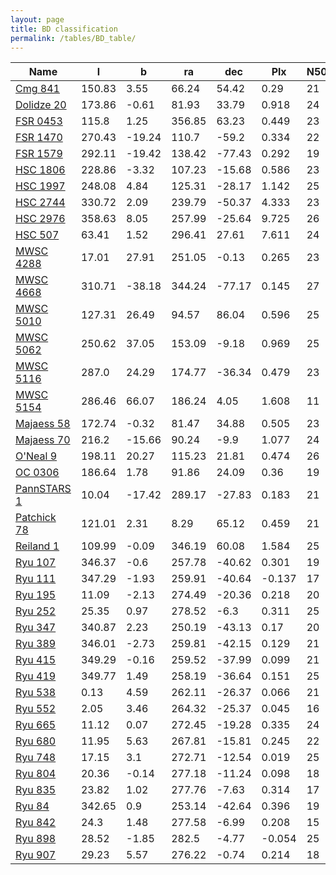 ```yaml
---
layout: page
title: BD classification
permalink: /tables/BD_table/
---
```


| Name | l | b | ra | dec | Plx | N50 | r50 | C3 |
| ---- | - | - | -- | --- | --- | --  | --  |-- |
| [Cmg 841](/_clusters/cmg841/) | 150.83 | 3.55 | 66.24 | 54.42 | 0.29 | 21 | 5.8 | <span style="color: #FFC300; font-weight: bold;">B</span><span style="color: purple; font-weight: bold;">D</span> |
| [Dolidze 20](/_clusters/dolidze20/) | 173.86 | -0.61 | 81.93 | 33.79 | 0.918 | 24 | 3.1 | <span style="color: #FFC300; font-weight: bold;">B</span><span style="color: purple; font-weight: bold;">D</span> |
| [FSR 0453](/_clusters/fsr0453/) | 115.8 | 1.25 | 356.85 | 63.23 | 0.449 | 23 | 8.4 | <span style="color: #FFC300; font-weight: bold;">B</span><span style="color: purple; font-weight: bold;">D</span> |
| [FSR 1470](/_clusters/fsr1470/) | 270.43 | -19.24 | 110.7 | -59.2 | 0.334 | 22 | 8.1 | <span style="color: #FFC300; font-weight: bold;">B</span><span style="color: purple; font-weight: bold;">D</span> |
| [FSR 1579](/_clusters/fsr1579/) | 292.11 | -19.42 | 138.42 | -77.43 | 0.292 | 19 | 8.2 | <span style="color: #FFC300; font-weight: bold;">B</span><span style="color: purple; font-weight: bold;">D</span> |
| [HSC 1806](/_clusters/hsc1806/) | 228.86 | -3.32 | 107.23 | -15.68 | 0.586 | 23 | 14.6 | <span style="color: #FFC300; font-weight: bold;">B</span><span style="color: purple; font-weight: bold;">D</span> |
| [HSC 1997](/_clusters/hsc1997/) | 248.08 | 4.84 | 125.31 | -28.17 | 1.142 | 25 | 27.3 | <span style="color: #FFC300; font-weight: bold;">B</span><span style="color: purple; font-weight: bold;">D</span> |
| [HSC 2744](/_clusters/hsc2744/) | 330.72 | 2.09 | 239.79 | -50.37 | 4.333 | 23 | 124.1 | <span style="color: #FFC300; font-weight: bold;">B</span><span style="color: purple; font-weight: bold;">D</span> |
| [HSC 2976](/_clusters/hsc2976/) | 358.63 | 8.05 | 257.99 | -25.64 | 9.725 | 26 | 194.4 | <span style="color: #FFC300; font-weight: bold;">B</span><span style="color: purple; font-weight: bold;">D</span> |
| [HSC 507](/_clusters/hsc507/) | 63.41 | 1.52 | 296.41 | 27.61 | 7.611 | 24 | 124.2 | <span style="color: #FFC300; font-weight: bold;">B</span><span style="color: purple; font-weight: bold;">D</span> |
| [MWSC 4288](/_clusters/mwsc4288/) | 17.01 | 27.91 | 251.05 | -0.13 | 0.265 | 23 | 4.2 | <span style="color: #FFC300; font-weight: bold;">B</span><span style="color: purple; font-weight: bold;">D</span> |
| [MWSC 4668](/_clusters/mwsc4668/) | 310.71 | -38.18 | 344.24 | -77.17 | 0.145 | 27 | 8.7 | <span style="color: #FFC300; font-weight: bold;">B</span><span style="color: purple; font-weight: bold;">D</span> |
| [MWSC 5010](/_clusters/mwsc5010/) | 127.31 | 26.49 | 94.57 | 86.04 | 0.596 | 25 | 11.6 | <span style="color: #FFC300; font-weight: bold;">B</span><span style="color: purple; font-weight: bold;">D</span> |
| [MWSC 5062](/_clusters/mwsc5062/) | 250.62 | 37.05 | 153.09 | -9.18 | 0.969 | 25 | 11.5 | <span style="color: #FFC300; font-weight: bold;">B</span><span style="color: purple; font-weight: bold;">D</span> |
| [MWSC 5116](/_clusters/mwsc5116/) | 287.0 | 24.29 | 174.77 | -36.34 | 0.479 | 23 | 6.6 | <span style="color: #FFC300; font-weight: bold;">B</span><span style="color: purple; font-weight: bold;">D</span> |
| [MWSC 5154](/_clusters/mwsc5154/) | 286.46 | 66.07 | 186.24 | 4.05 | 1.608 | 11 | 10.9 | <span style="color: #FFC300; font-weight: bold;">B</span><span style="color: purple; font-weight: bold;">D</span> |
| [Majaess 58](/_clusters/majaess58/) | 172.74 | -0.32 | 81.47 | 34.88 | 0.505 | 23 | 10.0 | <span style="color: #FFC300; font-weight: bold;">B</span><span style="color: purple; font-weight: bold;">D</span> |
| [Majaess 70](/_clusters/majaess70/) | 216.2 | -15.66 | 90.24 | -9.9 | 1.077 | 24 | 7.2 | <span style="color: #FFC300; font-weight: bold;">B</span><span style="color: purple; font-weight: bold;">D</span> |
| [O'Neal 9](/_clusters/oneal9/) | 198.11 | 20.27 | 115.23 | 21.81 | 0.474 | 26 | 6.4 | <span style="color: #FFC300; font-weight: bold;">B</span><span style="color: purple; font-weight: bold;">D</span> |
| [OC 0306](/_clusters/oc0306/) | 186.64 | 1.78 | 91.86 | 24.09 | 0.36 | 19 | 1.1 | <span style="color: #FFC300; font-weight: bold;">B</span><span style="color: purple; font-weight: bold;">D</span> |
| [PannSTARS 1](/_clusters/pannstars1/) | 10.04 | -17.42 | 289.17 | -27.83 | 0.183 | 21 | 3.0 | <span style="color: #FFC300; font-weight: bold;">B</span><span style="color: purple; font-weight: bold;">D</span> |
| [Patchick 78](/_clusters/patchick78/) | 121.01 | 2.31 | 8.29 | 65.12 | 0.459 | 21 | 7.8 | <span style="color: #FFC300; font-weight: bold;">B</span><span style="color: purple; font-weight: bold;">D</span> |
| [Reiland 1](/_clusters/reiland1/) | 109.99 | -0.09 | 346.19 | 60.08 | 1.584 | 25 | 11.0 | <span style="color: #FFC300; font-weight: bold;">B</span><span style="color: purple; font-weight: bold;">D</span> |
| [Ryu 107](/_clusters/ryu107/) | 346.37 | -0.6 | 257.78 | -40.62 | 0.301 | 19 | 2.1 | <span style="color: #FFC300; font-weight: bold;">B</span><span style="color: purple; font-weight: bold;">D</span> |
| [Ryu 111](/_clusters/ryu111/) | 347.29 | -1.93 | 259.91 | -40.64 | -0.137 | 17 | 2.1 | <span style="color: #FFC300; font-weight: bold;">B</span><span style="color: purple; font-weight: bold;">D</span> |
| [Ryu 195](/_clusters/ryu195/) | 11.09 | -2.13 | 274.49 | -20.36 | 0.218 | 20 | 2.0 | <span style="color: #FFC300; font-weight: bold;">B</span><span style="color: purple; font-weight: bold;">D</span> |
| [Ryu 252](/_clusters/ryu252/) | 25.35 | 0.97 | 278.52 | -6.3 | 0.311 | 25 | 2.1 | <span style="color: #FFC300; font-weight: bold;">B</span><span style="color: purple; font-weight: bold;">D</span> |
| [Ryu 347](/_clusters/ryu347/) | 340.87 | 2.23 | 250.19 | -43.13 | 0.17 | 20 | 1.9 | <span style="color: #FFC300; font-weight: bold;">B</span><span style="color: purple; font-weight: bold;">D</span> |
| [Ryu 389](/_clusters/ryu389/) | 346.01 | -2.73 | 259.81 | -42.15 | 0.129 | 21 | 1.7 | <span style="color: #FFC300; font-weight: bold;">B</span><span style="color: purple; font-weight: bold;">D</span> |
| [Ryu 415](/_clusters/ryu415/) | 349.29 | -0.16 | 259.52 | -37.99 | 0.099 | 21 | 1.8 | <span style="color: #FFC300; font-weight: bold;">B</span><span style="color: purple; font-weight: bold;">D</span> |
| [Ryu 419](/_clusters/ryu419/) | 349.77 | 1.49 | 258.19 | -36.64 | 0.151 | 25 | 2.8 | <span style="color: #FFC300; font-weight: bold;">B</span><span style="color: purple; font-weight: bold;">D</span> |
| [Ryu 538](/_clusters/ryu538/) | 0.13 | 4.59 | 262.11 | -26.37 | 0.066 | 21 | 2.1 | <span style="color: #FFC300; font-weight: bold;">B</span><span style="color: purple; font-weight: bold;">D</span> |
| [Ryu 552](/_clusters/ryu552/) | 2.05 | 3.46 | 264.32 | -25.37 | 0.045 | 16 | 2.2 | <span style="color: #FFC300; font-weight: bold;">B</span><span style="color: purple; font-weight: bold;">D</span> |
| [Ryu 665](/_clusters/ryu665/) | 11.12 | 0.07 | 272.45 | -19.28 | 0.335 | 24 | 2.2 | <span style="color: #FFC300; font-weight: bold;">B</span><span style="color: purple; font-weight: bold;">D</span> |
| [Ryu 680](/_clusters/ryu680/) | 11.95 | 5.63 | 267.81 | -15.81 | 0.245 | 22 | 1.7 | <span style="color: #FFC300; font-weight: bold;">B</span><span style="color: purple; font-weight: bold;">D</span> |
| [Ryu 748](/_clusters/ryu748/) | 17.15 | 3.1 | 272.71 | -12.54 | 0.019 | 25 | 1.8 | <span style="color: #FFC300; font-weight: bold;">B</span><span style="color: purple; font-weight: bold;">D</span> |
| [Ryu 804](/_clusters/ryu804/) | 20.36 | -0.14 | 277.18 | -11.24 | 0.098 | 18 | 1.6 | <span style="color: #FFC300; font-weight: bold;">B</span><span style="color: purple; font-weight: bold;">D</span> |
| [Ryu 835](/_clusters/ryu835/) | 23.82 | 1.02 | 277.76 | -7.63 | 0.314 | 17 | 2.3 | <span style="color: #FFC300; font-weight: bold;">B</span><span style="color: purple; font-weight: bold;">D</span> |
| [Ryu 84](/_clusters/ryu84/) | 342.65 | 0.9 | 253.14 | -42.64 | 0.396 | 19 | 1.9 | <span style="color: #FFC300; font-weight: bold;">B</span><span style="color: purple; font-weight: bold;">D</span> |
| [Ryu 842](/_clusters/ryu842/) | 24.3 | 1.48 | 277.58 | -6.99 | 0.208 | 15 | 2.2 | <span style="color: #FFC300; font-weight: bold;">B</span><span style="color: purple; font-weight: bold;">D</span> |
| [Ryu 898](/_clusters/ryu898/) | 28.52 | -1.85 | 282.5 | -4.77 | -0.054 | 25 | 2.4 | <span style="color: #FFC300; font-weight: bold;">B</span><span style="color: purple; font-weight: bold;">D</span> |
| [Ryu 907](/_clusters/ryu907/) | 29.23 | 5.57 | 276.22 | -0.74 | 0.214 | 18 | 2.5 | <span style="color: #FFC300; font-weight: bold;">B</span><span style="color: purple; font-weight: bold;">D</span> |
